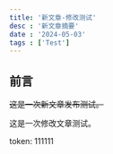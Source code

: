 ```yaml
---
title: '新文章-修改测试'
desc : '新文章摘要'
date : '2024-05-03'
tags : ['Test']
---
```


## 前言

<del>这是一次新文章发布测试。</del>

这是一次修改文章测试。

token: 111111